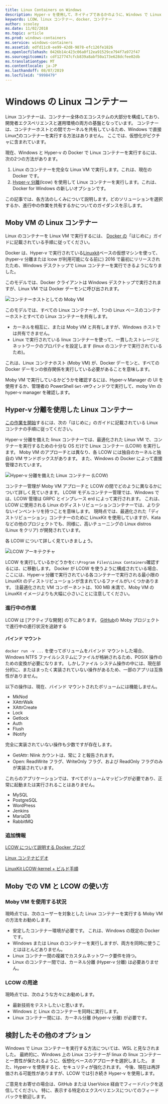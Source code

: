 ```yaml
---
title: Linux Containers on Windows
description: Hyper-v を使用して、ネイティブであるかのように、Windows で Linux コンテナーを実行するさまざまな方法について説明します。
keywords: LCOW、linux コンテナー、docker、コンテナー
author: scooley
ms.date: 11/02/2018
ms.topic: article
ms.prod: windows-containers
ms.service: windows-containers
ms.assetid: edfd11c8-ee99-42d8-9878-efc126fe1826
ms.openlocfilehash: 0426b14c423c06a0f12ea91529ce794f7a972f47
ms.sourcegitcommit: cdf127747cfcb839a8abf50a173e628dcfee02db
ms.translationtype: MT
ms.contentlocale: ja-JP
ms.lasthandoff: 08/07/2019
ms.locfileid: "9998479"
---
```

# <a name="linux-containers-on-windows"></a>Windows の Linux コンテナー

Linux コンテナーは、コンテナー全体のエコシステムの大部分を構成しており、開発者エクスペリエンスと運用環境の両方の基盤となっています。  コンテナーは、コンテナーホストとの間でカーネルを共有しているため、Windows で直接 Linux[*](linux-containers.md#other-options-we-considered)のコンテナーを実行する方法はありません。  ここでは、仮想化がピクチャに含まれています。

現在、Windows と Hyper-v の Docker で Linux コンテナーを実行するには、次の2つの方法があります。

1. Linux のコンテナーを完全な Linux VM で実行します。これは、現在の Docker です。
1. [Hyper-v 分離](../manage-containers/hyperv-container.md)(lcow) を使用して Linux コンテナーを実行します。これは、Docker for Windows の新しいオプションです。

この記事では、各方法のしくみについて説明します。どのソリューションを選択するか、進行中の作業を共有するかについてのガイダンスを示します。

## <a name="linux-containers-in-a-moby-vm"></a>Moby VM の Linux コンテナー

Linux のコンテナーを Linux VM で実行するには、 [Docker の](https://docs.docker.com/docker-for-windows/)「はじめに」ガイドに記載されている手順に従ってください。

Docker は、Hyper-v で実行されている[Linuxkit](https://github.com/linuxkit/linuxkit)ベースの仮想マシンを使って、(hyper-v 分離または lcow が利用可能になる前に) 2016 で最初にリリースされたため、Windows デスクトップで Linux コンテナーを実行できるようになりました。

このモデルでは、Docker クライアントは Windows デスクトップで実行されますが、Linux VM では Docker デーモンに呼び出されます。

![コンテナーホストとしての Moby VM](media/MobyVM.png)

このモデルでは、すべての Linux コンテナーが、1つの Linux ベースのコンテナーホストとすべての Linux コンテナーを共有します。

* カーネルを相互に、または Moby VM と共有しますが、Windows ホストでは共有できません。
* Linux で実行されている linux コンテナーを使って、一貫したストレージとネットワークのプロパティを設定します (linux のコンテナで実行されているため)。

これは、Linux コンテナホスト (Moby VM) が、Docker デーモンと、すべての Docker デーモンの依存関係を実行している必要があることを意味します。

Moby VM で実行しているかどうかを確認するには、Hyper-v Manager の UI を使用するか、管理者の PowerShell `Get-VM`ウィンドウで実行して、moby Vm の hyper-v manager を確認します。

## <a name="linux-containers-with-hyper-v-isolation"></a>Hyper-v 分離を使用した Linux コンテナー

[この作業を開始](../quick-start/quick-start-windows-10.md)するには、次の「はじめに」のガイドに記載されている Linux コンテナの手順に従ってください。

Hyper-v 分離を備えた linux コンテナーでは、最適化された Linux VM で、コンテナーを実行するための十分な OS だけで Linux コンテナー (LCOW) を実行します。  Moby VM のアプローチとは異なり、各 LCOW には独自のカーネルと独自の VM サンドボックスがあります。  また、Windows の Docker によって直接管理されています。

![Hyper-v 分離を備えた Linux コンテナー (LCOW)](media/lcow-approach.png)

コンテナー管理が Moby VM アプローチと LCOW の間でどのように異なるかについて詳しく見ていきます。 LCOW モデルコンテナー管理では、Windows では、LCOW 管理は GRPC とインプレース erd によって実行されます。  これは、LCOW に使用される Linux のディストリビューションコンテナーでは、より少ないインベントリを持つことを意味します。  現時点では、最適化された「ディストリビューション」コンテナーのために LinuxKit を使用していますが、Kata などの他のプロジェクトでも、同様に、高いチューニングの Linux distros (Linux をクリア) が開発されています。

各 LCOW について詳しく見ていきましょう。

![LCOW アーキテクチャ](media/lcow.png)

LCOW を実行しているかどうかを`C:\Program Files\Linux Containers`確認するには、に移動します。 Docker が LCOW を使うように構成されている場合、ここには、Hyper-v 分離で実行されている各コンテナーで実行される最小限の LinuxKit のディストリビューションが含まれているファイルがいくつかあります。  注最適化された VM コンポーネントは、100 MB 未満で、Moby VM の LinuxKit イメージよりも大幅に小さいことに注意してください。

### <a name="work-in-progress"></a>進行中の作業

LCOW は [アクティブな開発] の下にあります。 [GitHub](https://github.com/moby/moby/issues/33850)の Moby プロジェクトで進行中の進行状況を追跡する

#### <a name="bind-mounts"></a>バインド マウント

`docker run -v ...` を使ってボリュームをバインド マウントした場合、Windows NTFS ファイルシステムにファイルが格納されるため、POSIX 操作のための変換が必要になります。 しかしファイル システム操作の中には、現在部分的に、またはまったく実装されていない操作があるため、一部のアプリは互換性がありません。

以下の操作は、現在、バインド マウントされたボリュームには機能しません。

* MkNod
* XAttrWalk
* XAttrCreate
* Lock
* Getlock
* Auth
* Flush
* INotify

完全に実装されていない操作も少数ですが存在します。

* GetAttr: Nlink カウントは、常に 2 と報告されます。
* Open: ReadWrite フラグ、WriteOnly フラグ、および ReadOnly フラグのみが実装されています。

これらのアプリケーションでは、すべてボリュームマッピングが必要であり、正常に起動または実行されることはありません。

* MySQL
* PostgreSQL
* WordPress
* Jenkins
* MariaDB
* RabbitMQ

### <a name="extra-information"></a>追加情報

[LCOW について説明する Docker ブログ](https://blog.docker.com/2017/11/docker-for-windows-17-11/)

[Linux コンテナビデオ](https://sec.ch9.ms/ch9/1e5a/08ff93f2-987e-4f8d-8036-2570dcac1e5a/LinuxContainer.mp4)

[LinuxKit LCOW-kernel + ビルド手順](https://github.com/linuxkit/lcow)

## <a name="when-to-use-moby-vm-vs-lcow"></a>Moby での VM と LCOW の使い方

### <a name="when-to-use-moby-vm"></a>Moby VM を使用する状況

現時点では、次のユーザーを対象とした Linux コンテナーを実行する Moby VM の方法をお勧めします。

- 安定したコンテナー環境が必要です。  これは、Windows の既定の Docker です。
- Windows または Linux のコンテナーを実行しますが、両方を同時に使うことはほとんどありません。
- Linux コンテナー間の複雑でカスタムネットワーク要件を持つ。
- Linux のコンテナー間では、カーネル分離 (Hyper-v 分離) は必要ありません。

### <a name="when-to-use-lcow"></a>LCOW の用途

現時点では、次のような方々にお勧めします。

- 最新技術をテストしたいと思います。
- Windows と Linux のコンテナーを同時に実行します。
- Linux コンテナー間には、カーネル分離 (Hyper-v 分離) が必要です。

## <a name="other-options-we-considered"></a>検討したその他のオプション

Windows で Linux コンテナーを実行する方法については、WSL と見なされました。 最終的に、Windows 上の Linux コンテナーが linux の linux コンテナーと一貫性が保たれるように、仮想化ベースのアプローチを選択しました。 また、Hyper-v を使用すると、セキュリティが強化されます。 今後、現在は再評価される可能性がありますが、LCOW では引き続き Hyper-v を使用します。

ご意見をお寄せの場合は、GitHub または UserVoice 経由でフィードバックを送信してください。  特に、表示する特定のエクスペリエンスについてのフィードバックを歓迎します。
